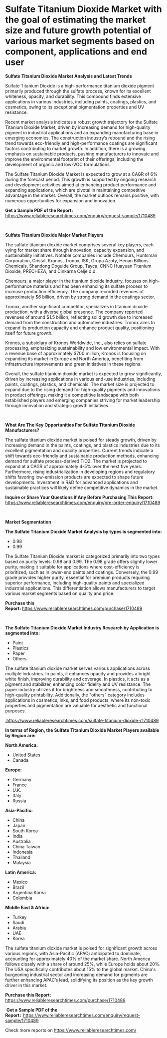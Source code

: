 <p><h1>Sulfate Titanium Dioxide Market with the goal of estimating the market size and future growth potential of various market segments based on component, applications and end user</h1></p><p><strong>Sulfate Titanium Dioxide Market Analysis and Latest Trends</strong></p>
<p><p>Sulfate Titanium Dioxide is a high-performance titanium dioxide pigment primarily produced through the sulfate process, known for its excellent whiteness, opacity, and durability. This compound finds extensive applications in various industries, including paints, coatings, plastics, and cosmetics, owing to its exceptional pigmentation properties and UV resistance. </p><p>Recent market analysis indicates a robust growth trajectory for the Sulfate Titanium Dioxide Market, driven by increasing demand for high-quality pigment in industrial applications and an expanding manufacturing base in emerging economies. The construction industry’s rebound and the rising trend towards eco-friendly and high-performance coatings are significant factors contributing to market growth. In addition, there is a growing emphasis on sustainable products, pushing manufacturers to innovate and improve the environmental footprint of their offerings, including the development of organic and low-VOC formulations.</p><p>The Sulfate Titanium Dioxide Market is expected to grow at a CAGR of 6% during the forecast period. This growth is supported by ongoing research and development activities aimed at enhancing product performance and expanding applications, which are pivotal in maintaining competitive advantage in the market. Overall, the market outlook remains positive, with numerous opportunities for expansion and innovation.</p></p>
<p><strong>Get a Sample PDF of the Report:&nbsp;</strong> <a href="https://www.reliableresearchtimes.com/enquiry/request-sample/1710489?utm_campaign=3581&utm_medium=2&utm_source=Github&utm_content=ia&utm_term=27032025&utm_id=sulfate-titanium-dioxide">https://www.reliableresearchtimes.com/enquiry/request-sample/1710489</a></p>
<p>&nbsp;</p>
<p><strong>Sulfate Titanium Dioxide Major Market Players</strong></p>
<p><p>The sulfate titanium dioxide market comprises several key players, each vying for market share through innovation, capacity expansion, and sustainability initiatives. Notable companies include Chemours, Huntsman Corporation, Cristal, Kronos, Tronox, ISK, Grupa Azoty, Henan Billions Chemicals, Shandong Doguide Group, Tayca, CNNC Huayuan Titanium Dioxide, PRECHEZA, and Cinkarna Celje d.d.</p><p>Chemours, a major player in the titanium dioxide industry, focuses on high-performance materials and has been enhancing its sulfate process to increase production efficiency. The company recorded revenues of approximately $6 billion, driven by strong demand in the coatings sector.</p><p>Tronox, another significant competitor, specializes in titanium dioxide production, with a diverse global presence. The company reported revenues of around $1.5 billion, reflecting solid growth due to increased demand from the construction and automotive industries. Tronox aims to expand its production capacity and enhance product quality, positioning itself for future growth.</p><p>Kronos, a subsidiary of Kronos Worldwide, Inc., also relies on sulfate processing, emphasizing sustainability and low environmental impact. With a revenue base of approximately $700 million, Kronos is focusing on expanding its market in Europe and North America, benefiting from infrastructure improvements and green initiatives in these regions.</p><p>Overall, the sulfate titanium dioxide market is expected to grow significantly, driven by increasing applications in various end-use industries, including paints, coatings, plastics, and chemicals. The market size is projected to expand due to the rising demand for high-quality pigments and innovations in product offerings, making it a competitive landscape with both established players and emerging companies striving for market leadership through innovation and strategic growth initiatives.</p></p>
<p>&nbsp;</p>
<p><strong>What Are The Key Opportunities For Sulfate Titanium Dioxide Manufacturers?</strong></p>
<p><p>The sulfate titanium dioxide market is poised for steady growth, driven by increasing demand in the paints, coatings, and plastics industries due to its excellent pigmentation and opacity properties. Current trends indicate a shift towards eco-friendly and sustainable production methods, enhancing demand for sulfate process-derived TiO2. The market is projected to expand at a CAGR of approximately 4-5% over the next five years. Furthermore, rising industrialization in developing regions and regulatory shifts favoring low-emission products are expected to shape future developments. Investment in R&D for advanced applications and sustainable practices will likely define competitive dynamics in the market.</p></p>
<p><strong>Inquire or Share Your Questions If Any Before Purchasing This Report:</strong> <a href="https://www.reliableresearchtimes.com/enquiry/pre-order-enquiry/1710489?utm_campaign=3581&utm_medium=2&utm_source=Github&utm_content=ia&utm_term=27032025&utm_id=sulfate-titanium-dioxide">https://www.reliableresearchtimes.com/enquiry/pre-order-enquiry/1710489</a></p>
<p>&nbsp;</p>
<p><strong>Market Segmentation</strong></p>
<p><strong>The Sulfate Titanium Dioxide Market Analysis by types is segmented into:</strong></p>
<p><ul><li>0.98</li><li>0.99</li></ul></p>
<p><p>The Sulfate Titanium Dioxide market is categorized primarily into two types based on purity levels: 0.98 and 0.99. The 0.98 grade offers slightly lower purity, making it suitable for applications where cost-efficiency is prioritized, such as in lower-end paints and coatings. Conversely, the 0.99 grade provides higher purity, essential for premium products requiring superior performance, including high-quality paints and specialized industrial applications. This differentiation allows manufacturers to target various market segments based on quality and price.</p></p>
<p><strong>Purchase this Report:&nbsp;</strong><a href="https://www.reliableresearchtimes.com/purchase/1710489?utm_campaign=3581&utm_medium=2&utm_source=Github&utm_content=ia&utm_term=27032025&utm_id=sulfate-titanium-dioxide">https://www.reliableresearchtimes.com/purchase/1710489</a></p>
<p>&nbsp;</p>
<p><strong>The Sulfate Titanium Dioxide Market Industry Research by Application is segmented into:</strong></p>
<p><ul><li>Paint</li><li>Plastics</li><li>Paper</li><li>Others</li></ul></p>
<p><p>The sulfate titanium dioxide market serves various applications across multiple industries. In paints, it enhances opacity and provides a bright white finish, improving durability and coverage. In plastics, it acts as a pigment and stabilizer, enhancing color fidelity and UV resistance. The paper industry utilizes it for brightness and smoothness, contributing to high-quality printability. Additionally, the "others" category includes applications in cosmetics, inks, and food products, where its non-toxic properties and pigmentation are valuable for aesthetic and functional purposes.</p></p>
<p><a href="https://www.reliableresearchtimes.com/sulfate-titanium-dioxide-r1710489?utm_campaign=3581&utm_medium=2&utm_source=Github&utm_content=ia&utm_term=27032025&utm_id=sulfate-titanium-dioxide">&nbsp;https://www.reliableresearchtimes.com/sulfate-titanium-dioxide-r1710489</a></p>
<p><strong>In terms of Region, the Sulfate Titanium Dioxide Market Players available by Region are:</strong></p>
<p>
    <p> <strong> North America: </strong>
        <ul>
            <li>United States</li>
            <li>Canada</li>
        </ul>
        </p> 
    <p> <strong> Europe: </strong>
        <ul>
            <li>Germany</li>
            <li>France</li>
            <li>U.K.</li>
            <li>Italy</li>
            <li>Russia</li>
        </ul>
        </p> 
    <p> <strong> Asia-Pacific: </strong>
        <ul>
            <li>China</li>
            <li>Japan</li>
            <li>South Korea</li>
            <li>India</li>
            <li>Australia</li>
            <li>China Taiwan</li>
            <li>Indonesia</li>
            <li>Thailand</li>
            <li>Malaysia</li>
        </ul>
        </p> 
    <p> <strong> Latin America: </strong>
        <ul>
            <li>Mexico</li>
            <li>Brazil</li>
            <li>Argentina Korea</li>
            <li>Colombia</li>
        </ul>
        </p> 
    <p> <strong> Middle East & Africa: </strong>
        <ul>
            <li>Turkey</li>
            <li>Saudi</li>
            <li>Arabia</li>
            <li>UAE</li>
            <li>Korea</li>
        </ul>
    </p>
    </p>
<p><p>The sulfate titanium dioxide market is poised for significant growth across various regions, with Asia-Pacific (APAC) anticipated to dominate, accounting for approximately 40% of the market share. North America follows closely with a share of around 25%, while Europe holds about 20%. The USA specifically contributes about 15% to the global market. China's burgeoning industrial sector and increasing demand for pigments are further enhancing APAC’s lead, solidifying its position as the key growth driver in this market.</p></p>
<p><strong>Purchase this Report: </strong><a href="https://www.reliableresearchtimes.com/purchase/1710489?utm_campaign=3581&utm_medium=2&utm_source=Github&utm_content=ia&utm_term=27032025&utm_id=sulfate-titanium-dioxide">https://www.reliableresearchtimes.com/purchase/1710489</a></p>
<p>&nbsp;<strong>Get a Sample PDF of the Report:&nbsp;&nbsp;</strong><a href="https://www.reliableresearchtimes.com/enquiry/request-sample/1710489?utm_campaign=3581&utm_medium=2&utm_source=Github&utm_content=ia&utm_term=27032025&utm_id=sulfate-titanium-dioxide">https://www.reliableresearchtimes.com/enquiry/request-sample/1710489</a></p>
<p><strong></strong></p>
<p>Check more reports on <a href="https://www.reliableresearchtimes.com/?utm_campaign=3581&utm_medium=2&utm_source=Github&utm_content=ia&utm_term=27032025&utm_id=sulfate-titanium-dioxide">https://www.reliableresearchtimes.com/</a></p>